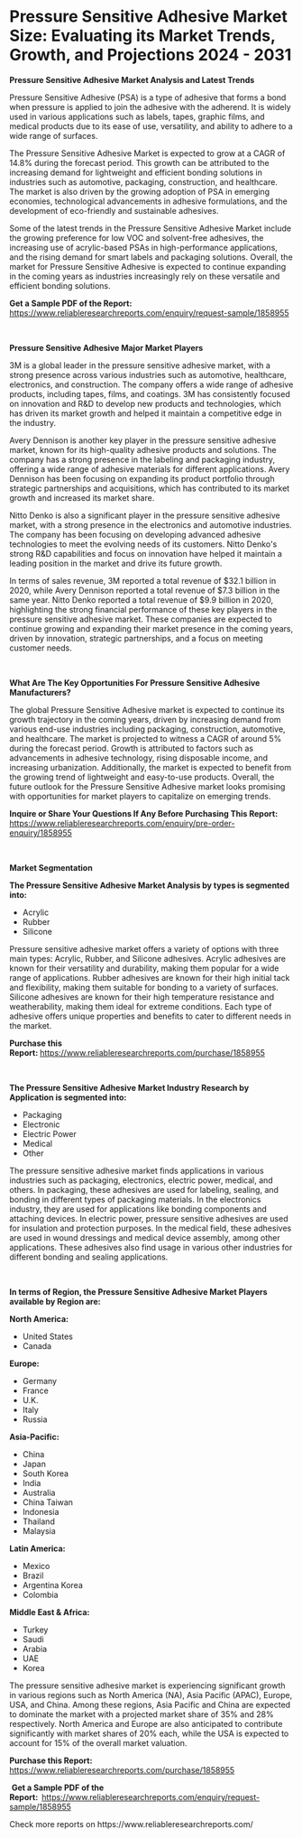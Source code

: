 <p><h1>Pressure Sensitive Adhesive Market Size: Evaluating its Market Trends, Growth, and Projections 2024 - 2031</h1></p><p><strong>Pressure Sensitive Adhesive Market Analysis and Latest Trends</strong></p>
<p><p>Pressure Sensitive Adhesive (PSA) is a type of adhesive that forms a bond when pressure is applied to join the adhesive with the adherend. It is widely used in various applications such as labels, tapes, graphic films, and medical products due to its ease of use, versatility, and ability to adhere to a wide range of surfaces.</p><p>The Pressure Sensitive Adhesive Market is expected to grow at a CAGR of 14.8% during the forecast period. This growth can be attributed to the increasing demand for lightweight and efficient bonding solutions in industries such as automotive, packaging, construction, and healthcare. The market is also driven by the growing adoption of PSA in emerging economies, technological advancements in adhesive formulations, and the development of eco-friendly and sustainable adhesives.</p><p>Some of the latest trends in the Pressure Sensitive Adhesive Market include the growing preference for low VOC and solvent-free adhesives, the increasing use of acrylic-based PSAs in high-performance applications, and the rising demand for smart labels and packaging solutions. Overall, the market for Pressure Sensitive Adhesive is expected to continue expanding in the coming years as industries increasingly rely on these versatile and efficient bonding solutions.</p></p>
<p><strong>Get a Sample PDF of the Report:&nbsp;</strong> <a href="https://www.reliableresearchreports.com/enquiry/request-sample/1858955">https://www.reliableresearchreports.com/enquiry/request-sample/1858955</a></p>
<p>&nbsp;</p>
<p><strong>Pressure Sensitive Adhesive Major Market Players</strong></p>
<p><p>3M is a global leader in the pressure sensitive adhesive market, with a strong presence across various industries such as automotive, healthcare, electronics, and construction. The company offers a wide range of adhesive products, including tapes, films, and coatings. 3M has consistently focused on innovation and R&D to develop new products and technologies, which has driven its market growth and helped it maintain a competitive edge in the industry.</p><p>Avery Dennison is another key player in the pressure sensitive adhesive market, known for its high-quality adhesive products and solutions. The company has a strong presence in the labeling and packaging industry, offering a wide range of adhesive materials for different applications. Avery Dennison has been focusing on expanding its product portfolio through strategic partnerships and acquisitions, which has contributed to its market growth and increased its market share.</p><p>Nitto Denko is also a significant player in the pressure sensitive adhesive market, with a strong presence in the electronics and automotive industries. The company has been focusing on developing advanced adhesive technologies to meet the evolving needs of its customers. Nitto Denko's strong R&D capabilities and focus on innovation have helped it maintain a leading position in the market and drive its future growth.</p><p>In terms of sales revenue, 3M reported a total revenue of $32.1 billion in 2020, while Avery Dennison reported a total revenue of $7.3 billion in the same year. Nitto Denko reported a total revenue of $9.9 billion in 2020, highlighting the strong financial performance of these key players in the pressure sensitive adhesive market. These companies are expected to continue growing and expanding their market presence in the coming years, driven by innovation, strategic partnerships, and a focus on meeting customer needs.</p></p>
<p>&nbsp;</p>
<p><strong>What Are The Key Opportunities For Pressure Sensitive Adhesive Manufacturers?</strong></p>
<p><p>The global Pressure Sensitive Adhesive market is expected to continue its growth trajectory in the coming years, driven by increasing demand from various end-use industries including packaging, construction, automotive, and healthcare. The market is projected to witness a CAGR of around 5% during the forecast period. Growth is attributed to factors such as advancements in adhesive technology, rising disposable income, and increasing urbanization. Additionally, the market is expected to benefit from the growing trend of lightweight and easy-to-use products. Overall, the future outlook for the Pressure Sensitive Adhesive market looks promising with opportunities for market players to capitalize on emerging trends.</p></p>
<p><strong>Inquire or Share Your Questions If Any Before Purchasing This Report:</strong> <a href="https://www.reliableresearchreports.com/enquiry/pre-order-enquiry/1858955">https://www.reliableresearchreports.com/enquiry/pre-order-enquiry/1858955</a></p>
<p>&nbsp;</p>
<p><strong>Market Segmentation</strong></p>
<p><strong>The Pressure Sensitive Adhesive Market Analysis by types is segmented into:</strong></p>
<p><ul><li>Acrylic</li><li>Rubber</li><li>Silicone</li></ul></p>
<p><p>Pressure sensitive adhesive market offers a variety of options with three main types: Acrylic, Rubber, and Silicone adhesives. Acrylic adhesives are known for their versatility and durability, making them popular for a wide range of applications. Rubber adhesives are known for their high initial tack and flexibility, making them suitable for bonding to a variety of surfaces. Silicone adhesives are known for their high temperature resistance and weatherability, making them ideal for extreme conditions. Each type of adhesive offers unique properties and benefits to cater to different needs in the market.</p></p>
<p><strong>Purchase this Report:&nbsp;</strong><a href="https://www.reliableresearchreports.com/purchase/1858955">https://www.reliableresearchreports.com/purchase/1858955</a></p>
<p>&nbsp;</p>
<p><strong>The Pressure Sensitive Adhesive Market Industry Research by Application is segmented into:</strong></p>
<p><ul><li>Packaging</li><li>Electronic</li><li>Electric Power</li><li>Medical</li><li>Other</li></ul></p>
<p><p>The pressure sensitive adhesive market finds applications in various industries such as packaging, electronics, electric power, medical, and others. In packaging, these adhesives are used for labeling, sealing, and bonding in different types of packaging materials. In the electronics industry, they are used for applications like bonding components and attaching devices. In electric power, pressure sensitive adhesives are used for insulation and protection purposes. In the medical field, these adhesives are used in wound dressings and medical device assembly, among other applications. These adhesives also find usage in various other industries for different bonding and sealing applications.</p></p>
<p>&nbsp;</p>
<p><strong>In terms of Region, the Pressure Sensitive Adhesive Market Players available by Region are:</strong></p>
<p>
    <p> <strong> North America: </strong>
        <ul>
            <li>United States</li>
            <li>Canada</li>
        </ul>
        </p> 
    <p> <strong> Europe: </strong>
        <ul>
            <li>Germany</li>
            <li>France</li>
            <li>U.K.</li>
            <li>Italy</li>
            <li>Russia</li>
        </ul>
        </p> 
    <p> <strong> Asia-Pacific: </strong>
        <ul>
            <li>China</li>
            <li>Japan</li>
            <li>South Korea</li>
            <li>India</li>
            <li>Australia</li>
            <li>China Taiwan</li>
            <li>Indonesia</li>
            <li>Thailand</li>
            <li>Malaysia</li>
        </ul>
        </p> 
    <p> <strong> Latin America: </strong>
        <ul>
            <li>Mexico</li>
            <li>Brazil</li>
            <li>Argentina Korea</li>
            <li>Colombia</li>
        </ul>
        </p> 
    <p> <strong> Middle East & Africa: </strong>
        <ul>
            <li>Turkey</li>
            <li>Saudi</li>
            <li>Arabia</li>
            <li>UAE</li>
            <li>Korea</li>
        </ul>
    </p>
    </p>
<p><p>The pressure sensitive adhesive market is experiencing significant growth in various regions such as North America (NA), Asia Pacific (APAC), Europe, USA, and China. Among these regions, Asia Pacific and China are expected to dominate the market with a projected market share of 35% and 28% respectively. North America and Europe are also anticipated to contribute significantly with market shares of 20% each, while the USA is expected to account for 15% of the overall market valuation.</p></p>
<p><strong>Purchase this Report: </strong><a href="https://www.reliableresearchreports.com/purchase/1858955">https://www.reliableresearchreports.com/purchase/1858955</a></p>
<p>&nbsp;<strong>Get a Sample PDF of the Report:&nbsp;&nbsp;</strong><a href="https://www.reliableresearchreports.com/enquiry/request-sample/1858955">https://www.reliableresearchreports.com/enquiry/request-sample/1858955</a></p>
<p><strong></strong></p>
<p>Check more reports on https://www.reliableresearchreports.com/</p>